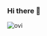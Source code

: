 ### Hi there 👋
<img src="https://github-readme-stats.vercel.app/api/top-langs?username=aikeilol&show_icons=true&locale=en&layout=compact&theme=chartreuse-dark" alt="ovi" />
<!--
**Aikeilol/Aikeilol** is a ✨ _special_ ✨ repository because its `README.md` (this file) appears on your GitHub profile.

Here are some ideas to get you started:

- 🔭 I’m currently working on ...
- 🌱 I’m currently learning ...
- 👯 I’m looking to collaborate on ...
- 🤔 I’m looking for help with ...
- 💬 Ask me about ...
- 📫 How to reach me: ...
- 😄 Pronouns: ...
- ⚡ Fun fact: ...
-->
